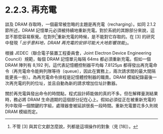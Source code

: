 # 2.2.3. 再充電

談及 DRAM 存取時，一個最常被忽略的主題是再充電（recharging）。如同 2.1.2 節所述，DRAM 記憶單元必須被持續地重新充電。對於系統的其餘部分來說，這並不那麼容易察覺。在對列[^10]重新充電的時候，是不能對它存取的。在 [3] 的研究中發現「*出乎意料地，DRAM 再充電的安排可能大大地影響效能*」。

根據 JEDEC（聯合電子裝置工程委員會，Joint Electron Device Engineering Council）規範，每個 DRAM 記憶單元每隔 64ms 都必須重新充電。假如一個 DRAM 陣列有 8,192 列，這代表記憶體控制器平均每 7.8125μs 都得發出再充電命令（再充電命令能夠列隊等待〔queue〕，因此在實務上，兩次請求間的最大間隔能更長一些）。為再充電命令排程是記憶體控制器的職責。DRAM 模組紀錄最後一次再充電的列的位址，並且自動為新的請求增加位址計數器。

關於再充電與發出命令的時間點，程式設計師能做的真的不多。但在解釋量測結果時，務必將 DRAM 生命週期的這個部分記在心上。假如必須從正在被重新充電的列中取得一個關鍵的字組，處理器會被延誤很長一段時間。重新充電要花多久則視 DRAM 模組而定。

[^10]: 不管 [3] 與其它文獻怎麼說，列都是這項操作的對象（見 [18]）。


